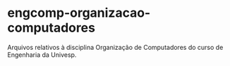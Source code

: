 # engcomp-organizacao-computadores
Arquivos relativos à disciplina Organização de Computadores do curso de Engenharia da Univesp.
